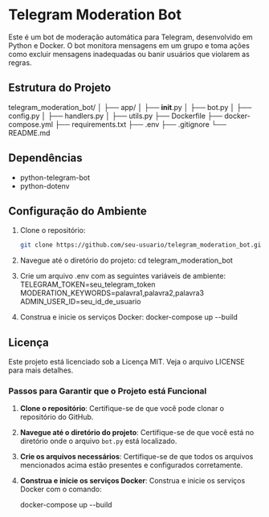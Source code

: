 # Telegram Moderation Bot

Este é um bot de moderação automática para Telegram, desenvolvido em Python e Docker. O bot monitora mensagens em um grupo e toma ações como excluir mensagens inadequadas ou banir usuários que violarem as regras.

## Estrutura do Projeto

telegram_moderation_bot/
│
├── app/
│   ├── __init__.py
│   ├── bot.py
│   ├── config.py
│   ├── handlers.py
│   ├── utils.py
├── Dockerfile
├── docker-compose.yml
├── requirements.txt
├── .env
├── .gitignore
└── README.md


## Dependências

- python-telegram-bot
- python-dotenv

## Configuração do Ambiente

1. Clone o repositório:

   ```bash
   git clone https://github.com/seu-usuario/telegram_moderation_bot.git

2. Navegue até o diretório do projeto:
   cd telegram_moderation_bot

3. Crie um arquivo .env com as seguintes variáveis de ambiente:
   TELEGRAM_TOKEN=seu_telegram_token
   MODERATION_KEYWORDS=palavra1,palavra2,palavra3
   ADMIN_USER_ID=seu_id_de_usuario

4. Construa e inicie os serviços Docker:
   docker-compose up --build

## Licença

Este projeto está licenciado sob a Licença MIT. Veja o arquivo LICENSE para mais detalhes.


### Passos para Garantir que o Projeto está Funcional

1. **Clone o repositório**: Certifique-se de que você pode clonar o repositório do GitHub.

2. **Navegue até o diretório do projeto**: Certifique-se de que você está no diretório onde o arquivo `bot.py` está localizado.

3. **Crie os arquivos necessários**: Certifique-se de que todos os arquivos mencionados acima estão presentes e configurados corretamente.

4. **Construa e inicie os serviços Docker**: Construa e inicie os serviços Docker com o comando:

   docker-compose up --build